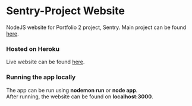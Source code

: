 # Sentry-Project Website
NodeJS website for Portfolio 2 project, Sentry.
Main project can be found [here](https://github.com/kahkoii/Sentry-Project).

### Hosted on Heroku
Live website can be found [here](https://sentry-p2.herokuapp.com/).

### Running the app locally
The app can be run using **nodemon run** or **node app**.  
After running, the website can be found on **localhost:3000**.